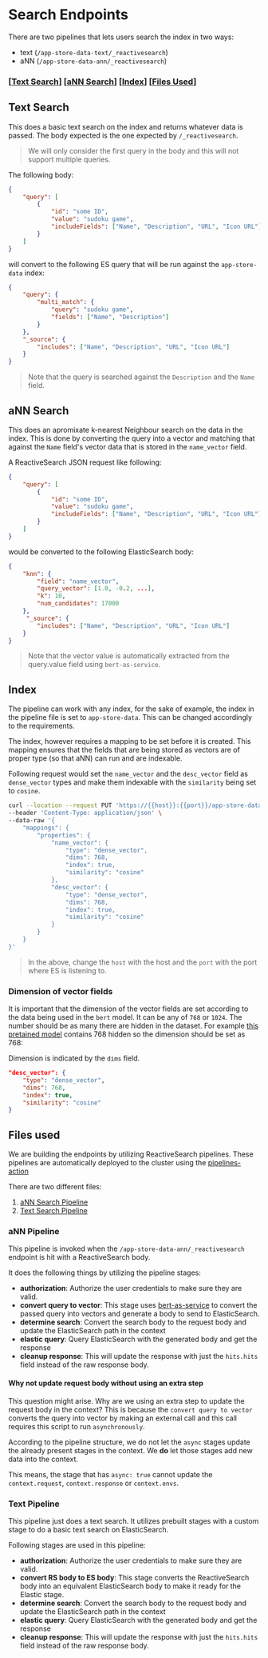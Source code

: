 # Search Endpoints

There are two pipelines that lets users search the index in two ways:

- text (`/app-store-data-text/_reactivesearch`)
- aNN (`/app-store-data-ann/_reactivesearch`)

### \[[Text Search](#text-search)] \[[aNN Search](#ann-search)] \[[Index](#index)] \[[Files Used](#files-used)]

## Text Search

This does a basic text search on the index and returns whatever data is passed. The body expected is the one expected by `/_reactivesearch`.

> We will only consider the first query in the body and this will not support multiple queries.

The following body:

```json
{
    "query": [
        {
            "id": "some ID",
            "value": "sudoku game",
            "includeFields": ["Name", "Description", "URL", "Icon URL"]
        }
    ]
}
```

will convert to the following ES query that will be run against the `app-store-data` index:

```json
{
    "query": {
        "multi_match": {
            "query": "sudoku game",
            "fields": ["Name", "Description"]
        }
    },
    "_source": {
        "includes": ["Name", "Description", "URL", "Icon URL"]
    }
}
```

> Note that the query is searched against the `Description` and the `Name` field.


## aNN Search

This does an apromixate k-nearest Neighbour search on the data in the index. This is done by converting the query into a vector and matching that against the `Name` field's vector data that is stored in the `name_vector` field.

A ReactiveSearch JSON request like following:

```json
{
    "query": [
        {
            "id": "some ID",
            "value": "sudoku game",
            "includeFields": ["Name", "Description", "URL", "Icon URL"]
        }
    ]
}
```

would be converted to the following ElasticSearch body:

```json
{
    "knn": {
        "field": "name_vector",
        "query_vector": [1.0, -0.2, ...],
        "k": 10,
        "num_candidates": 17000
    },
     "_source": {
        "includes": ["Name", "Description", "URL", "Icon URL"]
    }
}
```

> Note that the vector value is automatically extracted from the query.value field using `bert-as-service`.


## Index

The pipeline can work with any index, for the sake of example, the index in the pipeline file is set to `app-store-data`. This can be changed accordingly to the requirements.

The index, however requires a mapping to be set before it is created. This mapping ensures that the fields that are being stored as vectors are of proper type (so that aNN) can run and are indexable.

Following request would set the `name_vector` and the `desc_vector` field as `dense_vector` types and make them indexable with the `similarity` being set to `cosine`.

```sh
curl --location --request PUT 'https://{{host}}:{{port}}/app-store-data' \
--header 'Content-Type: application/json' \
--data-raw '{
    "mappings": {
        "properties": {
            "name_vector": {
                "type": "dense_vector",
                "dims": 768,
                "index": true,
                "similarity": "cosine"
            },
            "desc_vector": {
                "type": "dense_vector",
                "dims": 768,
                "index": true,
                "similarity": "cosine"
            }
        }
    }
}'
```

> In the above, change the `host` with the host and the `port` with the port where ES is listening to.

### Dimension of vector fields

It is important that the dimension of the vector fields are set according to the data being used in the `bert` model. It can be any of `768` or `1024`. The number should be as many there are hidden in the dataset. For example [this pretained model]() contains 768 hidden so the dimension should be set as 768:

Dimension is indicated by the `dims` field.

```json
"desc_vector": {
    "type": "dense_vector",
    "dims": 768,
    "index": true,
    "similarity": "cosine"
}
```


## Files used

We are building the endpoints by utilizing ReactiveSearch pipelines. These pipelines are automatically deployed to the cluster using the [pipelines-action](https://github.com/appbaseio/pipelines-action)

There are two different files:

1. [aNN Search Pipeline](./ann_pipeline.yaml)
2. [Text Search Pipeline](./text_pipeline.yaml)

### aNN Pipeline

This pipeline is invoked when the `/app-store-data-ann/_reactivesearch` endpoint is hit with a ReactiveSearch body.

It does the following things by utilizing the pipeline stages:

- **authorization**: Authorize the user credentials to make sure they are valid.
- **convert query to vector**: This stage uses [bert-as-service](https://github.com/hanxiao/bert-as-service) to convert the passed query into vectors and generate a body to send to ElasticSearch.
- **determine search**: Convert the search body to the request body and update the ElasticSearch path in the context
- **elastic query**: Query ElasticSearch with the generated body and get the response
- **cleanup response**: This will update the response with just the `hits.hits` field instead of the raw response body.

#### Why not update request body without using an extra step

This question might arise. Why are we using an extra step to update the request body in the context? This is because the `convert query to vector` converts the query into vector by making an external call and this call requires this script to run `asynchronously`.

According to the pipeline structure, we do not let the `async` stages update the already present stages in the context. We **do** let those stages add new data into the context.

This means, the stage that has `async: true` cannot update the `context.request`, `context.response` or `context.envs`.


### Text Pipeline

This pipeline just does a text search. It utilizes prebuilt stages with a custom stage to do a basic text search on ElasticSearch.

Following stages are used in this pipeline:

- **authorization**: Authorize the user credentials to make sure they are valid.
- **convert RS body to ES body**: This stage converts the ReactiveSearch body into an equivalent ElasticSearch body to make it ready for the Elastic stage.
- **determine search**: Convert the search body to the request body and update the ElasticSearch path in the context
- **elastic query**: Query ElasticSearch with the generated body and get the response
- **cleanup response**: This will update the response with just the `hits.hits` field instead of the raw response body.
